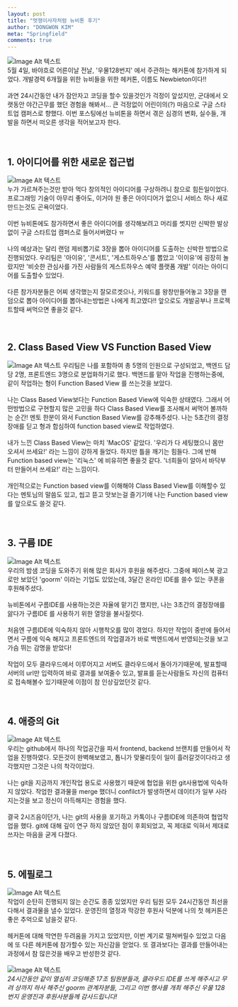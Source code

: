 ```yaml
---
layout: post
title: "멋쟁이사자처럼 뉴비톤 후기"
author: "DONGWON KIM"
meta: "Springfield"
comments: true
---
```


![Image Alt 텍스트](/img/2019/05/07/Newbieton_1/google.jpeg)
<br/>
5월 4일, 바야흐로 어른이날 전날, '우물128번지' 에서 주관하는 해커톤에 참가하게 되었다. 
개발경력 6개월을 위한 뉴비들을 위한 헤커톤, 이름도 Newbieton이다!! 
<br/><br/>
과연 24시간동안 내가 잠안자고 코딩을 할수 있을것인가 걱정이 앞섰지만, 
군대에서 오랫동안 야간근무를 했던 경험을 해봐서...
큰 걱정없이 어린이의(?) 마음으로 구글 스타트업 캠퍼스로 향했다.
이번 포스팅에선 뉴비톤을 하면서 겪은 심경의 변화, 실수들, 개발을 하면서 떠오른 생각을 적어보고자 한다.
<br/><br/><br/>

## 1. 아이디어를 위한 새로운 접근법
![Image Alt 텍스트](/img/2019/05/07/Newbieton_1/working.jpeg)
<br/>
누가 가르쳐주는것만 받아 먹다 창의적인 아이디어를 구상하려니 참으로 힘든일이었다. 
프로그래밍 기술이 아무리 좋아도, 이거야 원 좋은 아이디어가 없으니 서비스 하나 새로 만드는것도 
곤욕이었다. 
<br/><br/>
이번 뉴비톤에도 참가하면서 좋은 아이디어를 생각해보려고 머리를 썻지만 신박한 발상 없이 
구글 스타트업 캠퍼스로 들어서버렸다 ㅠ
<br/><br/>
나의 예상과는 달리 랜덤 제비뽑기로 3장을 뽑아 아이디어를 도출하는 신박한 방법으로 진행되었다. 
우리팀은 '아이유', '콘서트', '게스트하우스'를 뽑았고 '이이유'에 굉장히 놀랐지만 
'비슷한 관심사를 가진 사람들의 게스트하우스 예약 플랫폼 개발' 이라는 아이디어를 도출할수 있었다.
<br/><br/>
다른 참가자분들은 어찌 생각했는지 잘모르겟으나, 키워드를 왕창만들어놓고 3장을 랜덤으로 뽑아
 아이디어를 뽑아내는방법은 나에게 최고였다!! 앞으로도 개발공부나 프로젝트할때 써먹으면 좋을것 같다.
<br/><br/><br/>

## 2. Class Based View VS Function Based View
![Image Alt 텍스트](/img/2019/05/07/Newbieton_1/function.png)
우리팀은 나를 포함하여 총 5명의 인원으로 구성되었고, 백엔드 담당 2명, 프론트엔드 3명으로 
분업화하기로 했다. 백엔드를 맡아 작업을 진행하는중에, 같이 작업하는 형이 Function Based View
를 쓰는것을 보았다.
<br/><br/>
나는 Class Based View보다는 Function Based View에 익숙한 상태였다.
그래서 어떤방법으로 구현할지 많은 고민을 하다 Class Based View를 조사해서 써먹어 볼까하는 순간!
멘토 한분이 와서 Function Based View를 강추해주셨다. 
나는 5초간의 결정장애를 딛고 형과 합심하여 function based view로 작업하였다.
<br/><br/>
내가 느낀 Class Based View는 마치 'MacOS' 같았다. '우리가 다 세팅했으니 몸만 오셔서
쓰세요!' 라는 느낌이 강하게 들었다. 하지만 틀을 깨기는 힘들다. 그에 반해 Function based view는
'리눅스' 에 비유히면 좋을것 같다. '너희들이 알아서 바닥부터 만들어서 쓰세요!' 라는 느낌이다.
<br/><br/>
개인적으로는 Function based view를 이해해야 Class Based View를 이해할수 있다는 멘토님의 
말씀도 있고, 씹고 뜯고 맛보는걸 즐기기애 나는 Function based view를 앞으로도 쓸것 같다.
<br/><br/><br/>

## 3. 구름 IDE
![Image Alt 텍스트](/img/2019/05/07/Newbieton_1/goorm.png)
<br/>
우리의 밤샘 코딩을 도와주기 위해 많은 회사가 후원을 해주셨다. 그중에 페이스북 광고로만 보았던
'goorm' 이라는 기업도 있었는데, 3달간 온라인 IDE를 쓸수 있는 쿠폰을 후원해주셨다. 
<br/><br/>
뉴비톤에서 구름IDE를 사용하는것은 자율에 맡기긴 했지만, 나는 3초간의 결정장애를 앓다가 구름IDE
를 사용하기 위한 열망을 불사질럿다.
<br/><br/>
처음엔 구름IDE에 익숙하지 않아 시행착오를 많이 겪었다. 하지만 작업이 중반에 들어서면서 구름에 익숙
해지고 프론트엔드의 작업결과가 바로 백엔드에서 반영되는것을 보고 가슴 뛰는 감명을 받았다!
<br/><br/>
작업이 모두 클라우드에서 이루어지고 서버도 클라우드에서 돌아가기때문에, 발표할때 서버의 url만 입력하여
바로 결과를 보여줄수 있고, 발표를 듣는사람들도 자신의 컴퓨터로 접속해볼수 있기때문에 이점이 참 인상깊었던것 같다.
<br/><br/><br/>

## 4. 애증의 Git 
![Image Alt 텍스트](/img/2019/05/07/Newbieton_1/git.png)
<br/>
우리는 github에서 하나의 작업공간을 파서 frontend, backend 브랜치를 만들어서
작업을 진행하였다. 모든것이 완벽해보였고, 톱니가 맞물리듯이 일이 흘러갈것이다라고 생각했지만
그것은 나의 착각이었다.
<br/><br/>
나는 git을 지금까지 개인작업 용도로 사용했기 때문에 협업을 위한 git사용법에 익숙하지 않았다.
작업한 결과물을 merge 했더니 confilct가 발생하면서 데이터가 일부 사라지는것을 보고
정신이 아득해지는 경험을 했다.
<br/><br/>
결국 2시즈음이던가, 나는 git의 사용을 포기하고 카톡이나 구름IDE에 의존하여 협업작업을 했다.
git에 대해 깊이 연구 하지 않았던 점이 후회되었고, 꼭 제대로 익혀서 제대로 쓰자는 마음을 굳게 다졌다.
<br/><br/><br/>

## 5. 에필로그
![Image Alt 텍스트](/img/2019/05/07/Newbieton_1/reward.jpg)
<br/>
작업이 순탄히 진행되지 않는 순간도 종종 있었지만 우리 팀원 모두 24시간동안 최선을 다해서
결과물을 낼수 있었다. 운영진의 열정과 막강한 후원사 덕분에 나의 첫 헤커톤은
좋은 추억으로 남을것 같다. 
<br/><br/>
헤커톤에 대해 막연한 두려움을 가지고 있었지만, 이번 계기로 떨쳐버릴수 있었고 
다음에 또 다른 헤커톤에 참가할수 있는 자신감을 얻었다. 
또 결과보다는 결과를 만들어내는 과정에서 참 많은것을 배우고 반성한것 같다.
<br/><br/>
![Image Alt 텍스트](/img/2019/05/07/Newbieton_1/tuna.jpeg)
<br/>
*24시간동안 같이 열심히 코딩해준 17조 팀원분들과, 클라우드 IDE를 쓰게 해주시고
무려 상까지 하사 해주신 goorm 관계자분들, 그리고 이번 행사를 개최 해주신
우물 128 번지 운영진과 후원사분들께 감사드립니다!*

